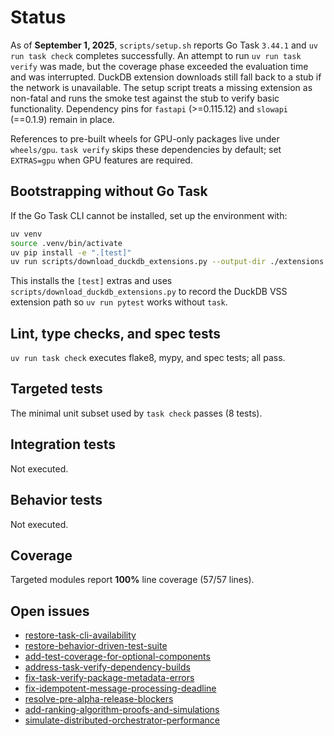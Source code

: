 # Status

As of **September 1, 2025**, `scripts/setup.sh` reports Go Task `3.44.1` and
`uv run task check` completes successfully. An attempt to run
`uv run task verify` was made, but the coverage phase exceeded the evaluation
time and was interrupted. DuckDB extension downloads still fall back to a stub
if the network is unavailable. The setup script treats a missing extension as
non-fatal and runs the smoke test against the stub to verify basic
functionality. Dependency pins for `fastapi` (>=0.115.12) and `slowapi`
(==0.1.9) remain in place.

References to pre-built wheels for GPU-only packages live under `wheels/gpu`.
`task verify` skips these dependencies by default; set `EXTRAS=gpu` when GPU
features are required.

## Bootstrapping without Go Task

If the Go Task CLI cannot be installed, set up the environment with:

```bash
uv venv
source .venv/bin/activate
uv pip install -e ".[test]"
uv run scripts/download_duckdb_extensions.py --output-dir ./extensions
```

This installs the `[test]` extras and uses
`scripts/download_duckdb_extensions.py` to record the DuckDB VSS extension path
so `uv run pytest` works without `task`.

## Lint, type checks, and spec tests
`uv run task check` executes flake8, mypy, and spec tests; all pass.

## Targeted tests
The minimal unit subset used by `task check` passes (8 tests).

## Integration tests
Not executed.

## Behavior tests
Not executed.

## Coverage
Targeted modules report **100%** line coverage (57/57 lines).

## Open issues
- [restore-task-cli-availability](
  issues/restore-task-cli-availability.md)
- [restore-behavior-driven-test-suite](
  issues/restore-behavior-driven-test-suite.md)
- [add-test-coverage-for-optional-components](
  issues/add-test-coverage-for-optional-components.md)
- [address-task-verify-dependency-builds](
  issues/address-task-verify-dependency-builds.md)
- [fix-task-verify-package-metadata-errors](
  issues/fix-task-verify-package-metadata-errors.md)
- [fix-idempotent-message-processing-deadline](
  issues/fix-idempotent-message-processing-deadline.md)
- [resolve-pre-alpha-release-blockers](
  issues/resolve-pre-alpha-release-blockers.md)
- [add-ranking-algorithm-proofs-and-simulations](
  issues/add-ranking-algorithm-proofs-and-simulations.md)
- [simulate-distributed-orchestrator-performance](
  issues/simulate-distributed-orchestrator-performance.md)
